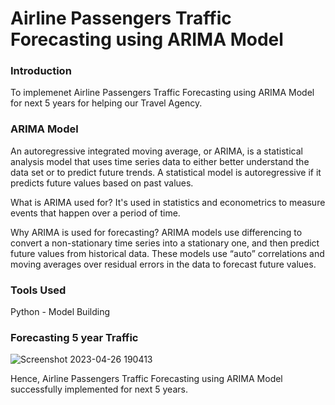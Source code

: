 # Airline Passengers Traffic Forecasting using ARIMA Model

### Introduction
To implemenet Airline Passengers Traffic Forecasting using ARIMA Model for next 5 years for helping our Travel Agency. 

### ARIMA Model

An autoregressive integrated moving average, or ARIMA, is a statistical analysis model that uses time series data to either better understand the data set or to predict future trends. A statistical model is autoregressive if it predicts future values based on past values.

What is ARIMA used for?
It's used in statistics and econometrics to measure events that happen over a period of time.

Why ARIMA is used for forecasting?
ARIMA models use differencing to convert a non-stationary time series into a stationary one, and then predict future values from historical data. These models use “auto” correlations and moving averages over residual errors in the data to forecast future values.

### Tools Used
Python - Model Building 

### Forecasting 5 year Traffic
![Screenshot 2023-04-26 190413](https://user-images.githubusercontent.com/84131752/234592220-04475387-b3c4-4ffc-92a4-98985bd19b08.png)

Hence, Airline Passengers Traffic Forecasting using ARIMA Model successfully implemented for next 5 years.

